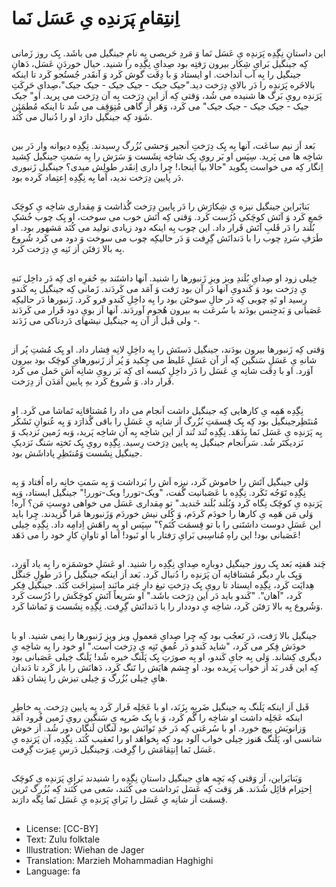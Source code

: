 # اِنتِقامِ پَرَندِه یِ عَسَل نَما

##
این داستانِ نِگِدِه پَرَندِه یِ عَسَل نَما وَ مَردِ حَریصی بِه نامِ جینگیل می باشَد. یِک روز زَمانی کِه جینگیل بَرایِ شِکار بیرون رَفتِه بود صِدایِ نِگِدِه را شنید. خیال خوردَنِ عَسَل، دَهانِ جینگیل را بِه آب اَنداخت. او ایستاد وَ با دِقَت گوش کَرد وَ آنقَدر جُستُجو کَرد تا اینکه بالاخَره پَرَندِه را دَر بالایِ دِرَخت دید."جیک جیک - جیک جیک - جیک جیک"،صِدایِ حَرِکَتِ پَرَندِه رویِ بَرگ ها شنیده می شُد، وَقتی کِه اَز این دِرَخت بِه آن دِرَخت می پرید. او" جیک جیک - جیک جیک - جیک جیک" می کَرد، وَهَر اَز گاهی مُتِوَقِف می شُد تا اینکه مُطمَئِن شَوَد کِه جینگیل دارَد او را دُنبال می کُنَد.

##
بَعد اَز نیم ساعَت، آنها بِه یِک دِرَختِ اَنجیر وَحشی بُزُرگ رِسیدند. نِگِدِه دیوانه وار دَر بین شاخِه ها می پَرید. سِپَس او بَر رویِ یِک شاخِه نِشَست وَ سَرَش را بِه سَمتِ جینگیل کِشید اِنگار کِه می خواست بِگوید "حالا بیا اینجا،! چِرا داری اِنقَدر طولِش میدی؟ جینگیل زَنبوری دَر پایین دِرَخت ندید، اَما بِه نِگِدِه اِعتِماد کَرده بود.

##
بَنابَراین جینگیل نیزه یِ شِکارَش را دَر پایین دِرَخت گُذاشت وَ مِقداری شاخِه یِ کوچَک جَمع کَرد وَ آتَش کوچَکی دُرُست کَرد. وَقتی کِه آتَش خوب می سوخت، او یِک چوب خُشکِ بُلَند را دَر قَلبِ آتَش قَرار داد. این چوب بِه اینکه دود زیادی تولید می کُنَد مَشهور بود. او طَرَفِ سَردِ چوب را با دَندانَش گِرِفت وَ دَر حالیکِه چوب می سوخت وَ دود می کَرد شُروع بِه بالا رَفتَن اَز تَنِه یِ دِرَخت کَرد.

##
خِیلی زود او صِدایِ بُلَندِ ویز ویزِ زَنبورها را شنید. آنها داشتَند بهِ حُفرِه ای کِه دَر داخِل تَنهِ یِ دِرَخت بود وَ کَندویِ آنها دَر آن بود رَفت وَ آمَد می کَردَند. زَمانی کِه جینگیل بِه کَندو رِسید او تَهِ چوبی کِه دَر حالِ سوختَن بود را بِه داخِلِ کَندو فرو کَرد. زَنبورها دَر حالیکِه عَصَبانی وَ بَدجِنس بودَند با سُرعَت به بیرون هُجوم آوردَند. آنها اَز بویِ دود فَرار می کَردَند - ولی قَبل اَز آن بِه جینگیل نیشهای دَردناکی می زَدَند.

##
وَقتی کِه زَنبورها بیرون بودَند، جینگیل دَستَش را بِه داخِلِ لانِه فِشار داد. او یِک مُشتِ پُر اَز شانهِ یِ عَسَلِ سَنگین کِه اَز آن عَسَلِ غَلیظ می چِکید وَ پُر اَز زَنبورهایِ کوچَک بود بیرون آوَرد. او با دِقَت شانِه یِ عَسَل را دَر داخِلِ کیسه ای کِه بَر رویِ شانِه اَش حَمل می کَرد قَرار داد. وَ شُروع کَرد بهِ پایین آمَدَن اَز دِرَخت.

##
نِگِدِه هَمِه یِ کارهایی کِه جینگیل داشت اَنجام می داد را مُشتاقانِه تَماشا می کَرد. او مُنتَظِرجینگیل بود کِه یِک قِسمَتِ بُزُرگ اَز شانِه یِ عَسَل را باقی گُذارَد وَ بِه عُنوانِ تَشَکُر بِه پَرَندِه یِ عَسَل نَما بِدَهَد. نِگِدِه تُند تُند اَز این شاخِه بِه آن شاخِه پَرید، وَبه زَمین نَزدیک وَ نَزدیکتَر شُد. سَراَنجام جینگیل بِه پایین دِرَخت رِسید. نِگِدِه رویِ یِک تَختِه سَنگ نَزدیکِ جینگیل نِشَست وَمُنتَظِرِ پاداشَش بود.

##
وَلی جینگیل آتَش را خاموش کَرد، نیزه اَش را بَرداشت وَ بِه سَمتِ خانِه راه اُفتاد وَ بِه نِگِدِه تَوَجُه نَکَرد. نِگِدِه با عَصَبانیت گُفت، "ویک-تورر! ویک-تورر!" جینگیل ایستاد، وَبِه پَرَندِه یِ کوچَک نِگاه کَرد وَبُلَند بُلَند خَندید." تو مِقداری عَسَل می خواهی دوستِ مَن؟ آره! وَلی مَن هَمِه یِ کارها را خودَم کَردَم، وَ کُلی نیش خوردَم وَزَنبورها مَرا گَزیدند. چِرا باید این عَسَلِ دوست داشتَنی را با تو قِسمَت کُنَم؟" سِپَس او بِه راهَش اِدامِه داد. نِگِدِه خِیلی عَصَبانی بود! این راهِ مُناسِبی بَرایِ رَفتار با او نَبود! اَما او تاوانِ کارِ خود را می دَهَد!

##
چَند هَفتِه بَعد یِک روز جینگیل دوبارِه صِدایِ نِگِدِه را شنید. او عَسَلِ خوشمَزِه را بِه یاد آوَرد، وَیِک بارِ دیگر مُشتاقانِه آن پَرَندِه را دُنبال کَرد. بَعد اَز اینکه جینگیل را دَر طولِ جَنگَل هِدایَت کَرد، نِگِدِه ایستاد تا رویِ یِک دِرَختِ تیغ دارِ چَتر مانَند اِستِراحَت کُنَد. جینگیل فِکر کَرد، "آهان". "کَندو باید دَر این دِرَخت باشَد." او سَریعاً آتَشِ کوچَکَش را دُرُست کَرد وَشُروع بِه بالا رَفتَن کَرد، شاخِه یِ دوددار را با دَندانَش گِرِفت. نِگِدِه نِشَست وَ تَماشا کَرد.

##
جینگیل بالا رَفت، دَر تَعجُب بود کِه چِرا صِدایِ مَعمولِ ویز ویزِ زَنبورها را نِمی شنید. او با خودَش فِکر می کَرد، "شاید کَندو دَر عُمقِ تَنِه یِ دِرَخت اَست." او خود را بِه شاخِه یِ دیگری کِشاند. وَلی بِه جایِ کَندو، او بِه صورَتِ یِک پَلَنگ خیره شُد! پَلَنگ خِیلی عَصَبانی بود کِه این قَدر بَد اَز خواب پَریده بود. او چِشم هایَش را تَنگ کَرد، دَهانَش را باز کَرد تا دَندان هایِ خِیلی بُزُرگ وَ خِیلی تیزش را نِشان دَهَد.

##
قَبل اَز اینکه پَلَنگ بِه جینگیل ضَربِه بِزَنَد، او با عَجَلِه فَرار کَرد بِه پایین دِرَخت. بِه خاطِرِ اینکه عَجَلِه داشت او شاخِه را گُم کَرد، وَ با یِک ضَربِه یِ سَنگین رویِ زَمین فُرود آمَد وَزانویَش پیچ خورد. او با سُرعَتی کِه دَر حَدِ تَوانَش بود لَنگان لَنگان دور شُد. اَز خوش شانسی او، پَلَنگ هَنوز خِیلی خواب آلود بود کِه بِخواهَد او را تَعقیب کُنَد. نِگِدِه، آن پَرَندِه یِ عَسَل نَما اِنتِقامَش را گِرِفت. وَجینگیل دَرسِ عِبرَت گِرِفت.

##
وَبَنابَراین، اَز وَقتی کِه بَچِه هایِ جینگیل داستانِ نِگِدِه را شنیدند بَرایِ پَرَندِه یِ کوچَک اِحتِرام قائِل شُدَند. هَر وَقت کِه عَسَل بَرداشت می کُنَند، سَعی می کُنَند کِه بُزُرگ تَرین قِسمَت اَز شانِه یِ عَسَل را بَرایِ پَرَندِه یِ عَسَل نَما نِگَه دارَند.

##
* License: [CC-BY]
* Text: Zulu folktale
* Illustration: Wiehan de Jager
* Translation: Marzieh Mohammadian Haghighi
* Language: fa
